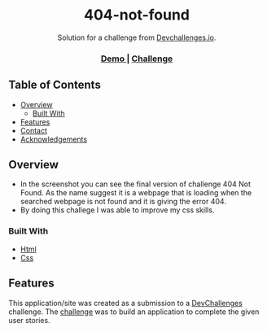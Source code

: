 <!-- Please update value in the {}  -->

<h1 align="center">404-not-found</h1>

<div align="center">
   Solution for a challenge from  <a href="http://devchallenges.io" target="_blank">Devchallenges.io</a>.
</div>

<div align="center">
  <h3>
    <a href="https://62769bee05e5fd125f7e6e7e--peppy-brigadeiros-dcd545.netlify.app/">
      Demo
    </a>
    <span> | </span>
    <a href="https://devchallenges.io/challenges/wBunSb7FPrIepJZAg0sY">
      Challenge
    </a>
  </h3>
</div>

<!-- TABLE OF CONTENTS -->

## Table of Contents

- [Overview](#overview)
  - [Built With](#built-with)
- [Features](#features)
- [Contact](#contact)
- [Acknowledgements](#acknowledgements)

<!-- OVERVIEW -->

## Overview

<!--![screenshot](https://user-images.githubusercontent.com/16707738/92399059-5716eb00-f132-11ea-8b14-bcacdc8ec97b.png)-->

- In the screenshot you can see the final version of challenge 404 Not Found. As the name suggest it is a webpage that is loading when the searched webpage is not found and it is giving the error 404.
- By doing this challege I was able to improve my css skills.

### Built With

- [Html](https://developer.mozilla.org/en-US/docs/Web/HTML)
- [Css](https://developer.mozilla.org/en-US/docs/Web/CSS)

## Features

<!-- List the features of your application or follow the template. Don't share the figma file here :) -->

This application/site was created as a submission to a [DevChallenges](https://devchallenges.io/challenges) challenge. The [challenge](https://devchallenges.io/challenges/wBunSb7FPrIepJZAg0sY) was to build an application to complete the given user stories.


